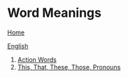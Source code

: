# Word Meanings


[Home](all-files-links.md)

[English](all-english-links.md)



1. [Action Words](action-words.md)
2. [This, That, These, Those, Pronouns](pronouns.md)